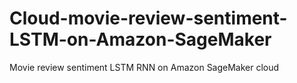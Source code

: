 # Cloud-movie-review-sentiment-LSTM-on-Amazon-SageMaker
Movie review sentiment LSTM RNN on Amazon SageMaker cloud
